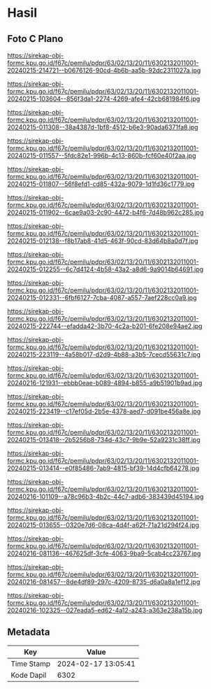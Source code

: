 # Hasil

## Foto C Plano

https://sirekap-obj-formc.kpu.go.id/f67c/pemilu/pdpr/63/02/13/20/11/6302132011001-20240215-214721--b0676126-90cd-4b6b-aa5b-92dc2311027a.jpg

https://sirekap-obj-formc.kpu.go.id/f67c/pemilu/pdpr/63/02/13/20/11/6302132011001-20240215-103604--856f3da1-2274-4269-afe4-42cb681984f6.jpg

https://sirekap-obj-formc.kpu.go.id/f67c/pemilu/pdpr/63/02/13/20/11/6302132011001-20240215-011308--38a4387d-1bf8-4512-b6e3-90ada6371fa8.jpg

https://sirekap-obj-formc.kpu.go.id/f67c/pemilu/pdpr/63/02/13/20/11/6302132011001-20240215-011557--5fdc82e1-996b-4c13-860b-fcf60e40f2aa.jpg

https://sirekap-obj-formc.kpu.go.id/f67c/pemilu/pdpr/63/02/13/20/11/6302132011001-20240215-011807--56f8efd1-cd85-432a-9079-1d1fd36c1779.jpg

https://sirekap-obj-formc.kpu.go.id/f67c/pemilu/pdpr/63/02/13/20/11/6302132011001-20240215-011902--6cae9a03-2c90-4472-b4f6-7d48b962c285.jpg

https://sirekap-obj-formc.kpu.go.id/f67c/pemilu/pdpr/63/02/13/20/11/6302132011001-20240215-012138--f8b17ab8-41d5-463f-90cd-83d64b8a0d7f.jpg

https://sirekap-obj-formc.kpu.go.id/f67c/pemilu/pdpr/63/02/13/20/11/6302132011001-20240215-012255--6c7d4124-4b58-43a2-a8d6-9a9014b64691.jpg

https://sirekap-obj-formc.kpu.go.id/f67c/pemilu/pdpr/63/02/13/20/11/6302132011001-20240215-012331--6fbf6127-7cba-4087-a557-7aef228cc0a9.jpg

https://sirekap-obj-formc.kpu.go.id/f67c/pemilu/pdpr/63/02/13/20/11/6302132011001-20240215-222744--efadda42-3b70-4c2a-b201-6fe208e94ae2.jpg

https://sirekap-obj-formc.kpu.go.id/f67c/pemilu/pdpr/63/02/13/20/11/6302132011001-20240215-223119--4a58b017-d2d9-4b88-a3b5-7cecd55631c7.jpg

https://sirekap-obj-formc.kpu.go.id/f67c/pemilu/pdpr/63/02/13/20/11/6302132011001-20240216-121931--ebbb0eae-b089-4894-b855-a9b51901b9ad.jpg

https://sirekap-obj-formc.kpu.go.id/f67c/pemilu/pdpr/63/02/13/20/11/6302132011001-20240215-223419--c17ef05d-2b5e-4378-aed7-d091be456a8e.jpg

https://sirekap-obj-formc.kpu.go.id/f67c/pemilu/pdpr/63/02/13/20/11/6302132011001-20240215-013418--2b5256b8-734d-43c7-9b9e-52a9231c38ff.jpg

https://sirekap-obj-formc.kpu.go.id/f67c/pemilu/pdpr/63/02/13/20/11/6302132011001-20240215-013414--e0f85486-7ab9-4815-bf39-14d4cfb64278.jpg

https://sirekap-obj-formc.kpu.go.id/f67c/pemilu/pdpr/63/02/13/20/11/6302132011001-20240216-101109--a78c96b3-4b2c-44c7-adb6-383439d45194.jpg

https://sirekap-obj-formc.kpu.go.id/f67c/pemilu/pdpr/63/02/13/20/11/6302132011001-20240215-013655--0320e7d6-08ca-4d4f-a62f-71a21d294f24.jpg

https://sirekap-obj-formc.kpu.go.id/f67c/pemilu/pdpr/63/02/13/20/11/6302132011001-20240216-081136--467625df-3cfe-4063-9ba9-5cab4cc23767.jpg

https://sirekap-obj-formc.kpu.go.id/f67c/pemilu/pdpr/63/02/13/20/11/6302132011001-20240216-081457--8de4df89-297c-4209-8735-d6a0a8a1ef12.jpg

https://sirekap-obj-formc.kpu.go.id/f67c/pemilu/pdpr/63/02/13/20/11/6302132011001-20240216-102325--027eada5-ed62-4a12-a243-a363e238a15b.jpg


## Metadata

| Key        | Value               |
| ---------- | ------------------- |
| Time Stamp | 2024-02-17 13:05:41 |
| Kode Dapil | 6302                |



